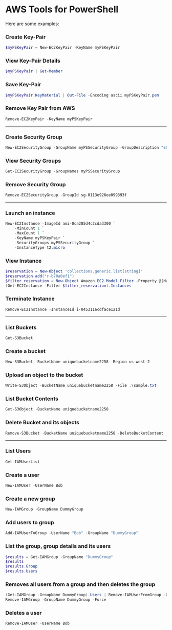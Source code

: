 # AWS Tools for PowerShell

Here are some examples:

### Create Key-Pair

```powershell
$myPSKeyPair = New-EC2KeyPair -KeyName myPSKeyPair
```

### View Key-Pair Details

```powershell
$myPSKeyPair | Get-Member
```

### Save Key-Pair

```powershell
$myPSKeyPair.KeyMaterial | Out-File -Encoding ascii myPSKeyPair.pem
```

### Remove Key Pair from AWS

```powershell
Remove-EC2KeyPair -KeyName myPSKeyPair
```

---

### Create Security Group

```powershell
New-EC2SecurityGroup -GroupName myPSSecurityGroup -GroupDescription "EC2-Classic from PowerShell"
```

### View Security Groups

```powershell
Get-EC2SecurityGroup -GroupNames myPSSecurityGroup
```

### Remove Security Group

```powershell
Remove-EC2SecurityGroup -GroupId sg-0113e926ee099393f
```

---

### Launch an instance

```powershell
New-EC2Instance -ImageId ami-0ca285d4c2cda3300 `
    -MinCount 1 `
    -MaxCount 1 `
    -KeyName myPSKeyPair `
    -SecurityGroups myPSSecurityGroup `
    -InstanceType t2.micro
```

### View Instance

```powershell
$reservation = New-Object 'collections.generic.list[string]'
$reservation.add("r-b70a0ef1")
$filter_reservation = New-Object Amazon.EC2.Model.Filter -Property @{Name = "reservation-id"; Values = $reservation}
(Get-EC2Instance -Filter $filter_reservation).Instances
```

### Terminate Instance

```powershell
Remove-EC2Instance -InstanceId i-0453116cdface121d
```

---

### List Buckets

```powershell
Get-S3Bucket
```

### Create a bucket

```powershell
New-S3Bucket -BucketName uniquebucketname2258 -Region us-west-2
```

### Upload an object to the bucket

```powershell
Write-S3Object -BucketName uniquebucketname2258 -File .\sample.txt
```

### List Bucket Contents

```powershell
Get-S3Object -BucketName uniquebucketname2258
```

### Delete Bucket and its objects

```powershell
Remove-S3Bucket -BucketName uniquebucketname2258 -DeleteBucketContent
```

---

### List Users

```powershell
Get-IAMUserList
```

### Create a user

```powershell
New-IAMUser -UserName Bob
```

### Create a new group

```powershell
New-IAMGroup -GroupName DummyGroup
```

### Add users to group

```powershell
Add-IAMUserToGroup -UserName "Bob" -GroupName "DummyGroup"
```

### List the group, group details and its users

```powershell
$results = Get-IAMGroup -GroupName "DummyGroup"
$results
$results.Group
$results.Users
```

### Removes all users from a group and then deletes the group

```powershell
(Get-IAMGroup -GroupName DummyGroup).Users | Remove-IAMUserFromGroup -GroupName DummyGroup -Force
Remove-IAMGroup -GroupName DummyGroup -Force
```

### Deletes a user

```powershell
Remove-IAMUser -UserName Bob
```
